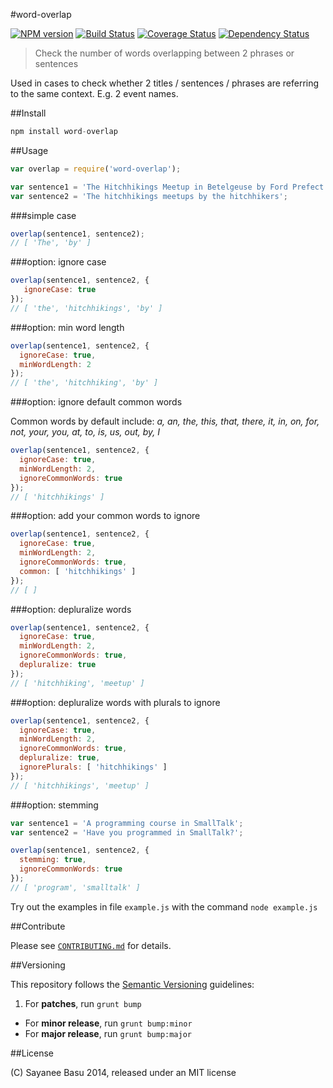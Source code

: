 #word-overlap

[![NPM version](https://badge.fury.io/js/word-overlap.svg)](http://badge.fury.io/js/word-overlap) [![Build Status](https://travis-ci.org/sayanee/word-overlap.svg?branch=master)](https://travis-ci.org/sayanee/word-overlap) [![Coverage Status](https://img.shields.io/coveralls/sayanee/word-overlap.svg)](https://coveralls.io/r/sayanee/word-overlap) [![Dependency Status](https://gemnasium.com/sayanee/word-overlap.svg)](https://gemnasium.com/sayanee/word-overlap)

> Check the number of words overlapping between 2 phrases or sentences

Used in cases to check whether 2 titles / sentences / phrases are referring to the same context. E.g. 2 event names.


##Install

```js
npm install word-overlap
```

##Usage

```js
var overlap = require('word-overlap');

var sentence1 = 'The Hitchhikings Meetup in Betelgeuse by Ford Prefect';
var sentence2 = 'The hitchhikings meetups by the hitchhikers';
```

###simple case

```js
overlap(sentence1, sentence2);
// [ 'The', 'by' ]
```

###option: ignore case

```js
overlap(sentence1, sentence2, {
   ignoreCase: true
});
// [ 'the', 'hitchhikings', 'by' ]
```

###option: min word length

```js
overlap(sentence1, sentence2, {
  ignoreCase: true,
  minWordLength: 2
});
// [ 'the', 'hitchhiking', 'by' ]
```

###option: ignore default common words

Common words by default include: *a, an, the, this, that, there, it, in, on, for, not, your, you, at,
to, is, us, out, by, I*

```js
overlap(sentence1, sentence2, {
  ignoreCase: true,
  minWordLength: 2,
  ignoreCommonWords: true
});
// [ 'hitchhikings' ]
```

###option: add your common words to ignore

```js
overlap(sentence1, sentence2, {
  ignoreCase: true,
  minWordLength: 2,
  ignoreCommonWords: true,
  common: [ 'hitchhikings' ]
});
// [ ]
```

###option: depluralize words

```js
overlap(sentence1, sentence2, {
  ignoreCase: true,
  minWordLength: 2,
  ignoreCommonWords: true,
  depluralize: true
});
// [ 'hitchhiking', 'meetup' ]
```

###option: depluralize words with plurals to ignore

```js
overlap(sentence1, sentence2, {
  ignoreCase: true,
  minWordLength: 2,
  ignoreCommonWords: true,
  depluralize: true,
  ignorePlurals: [ 'hitchhikings' ]
});
// [ 'hitchhikings', 'meetup' ]
```

###option: stemming

```js
var sentence1 = 'A programming course in SmallTalk';
var sentence2 = 'Have you programmed in SmallTalk?';

overlap(sentence1, sentence2, {
  stemming: true,
  ignoreCommonWords: true
});
// [ 'program', 'smalltalk' ]
```

Try out the examples in file `example.js` with the command `node example.js`

##Contribute

Please see [`CONTRIBUTING.md`](CONTRIBUTING.md) for details.

##Versioning

This repository follows the [Semantic Versioning](http://semver.org/) guidelines:

1. For **patches**, run `grunt bump`
- For **minor release**, run `grunt bump:minor`
- For **major release**, run `grunt bump:major`

##License

(C) Sayanee Basu 2014, released under an MIT license

